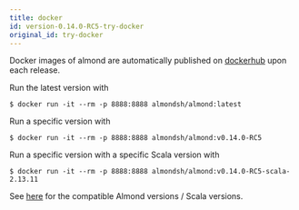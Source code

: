 ```yaml
---
title: docker
id: version-0.14.0-RC5-try-docker
original_id: try-docker
---
```


Docker images of almond are automatically published on
[dockerhub](https://hub.docker.com/r/almondsh/almond) upon each release.

Run the latest version with
```
$ docker run -it --rm -p 8888:8888 almondsh/almond:latest
```

Run a specific version with
```
$ docker run -it --rm -p 8888:8888 almondsh/almond:v0.14.0-RC5
```

Run a specific version with a specific Scala version with
```
$ docker run -it --rm -p 8888:8888 almondsh/almond:v0.14.0-RC5-scala-2.13.11
```

See [here](install-versions.md) for the compatible Almond versions / Scala
versions.

